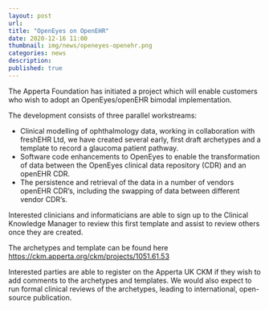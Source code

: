 ```yaml
---
layout: post
url: 
title: "OpenEyes on OpenEHR"
date: 2020-12-16 11:00
thumbnail: img/news/openeyes-openehr.png
categories: news
description:
published: true
--- 
```


The Apperta Foundation has initiated a project which will enable customers who wish to adopt an OpenEyes/openEHR bimodal implementation.

The development consists of three parallel workstreams:

<ul>
<li>Clinical modelling of ophthalmology data, working in collaboration with freshEHR Ltd, we have created several early, first draft archetypes and a template to record a glaucoma patient pathway.</li> 
<li>Software code enhancements to OpenEyes to enable the transformation of data between the OpenEyes clinical data repository (CDR) and an openEHR CDR.</li>
<li>The persistence and retrieval of the data in a number of vendors openEHR CDR’s, including the swapping of data between different vendor CDR’s.</li>
</ul>

Interested clinicians and informaticians are able to sign up to the Clinical Knowledge Manager to review this first template and assist to review others once they are created.

The archetypes and template can be found here <a href="https://ckm.apperta.org/ckm/projects/1051.61.53" target="_blank">https://ckm.apperta.org/ckm/projects/1051.61.53</a>

Interested parties are able to register on the Apperta UK CKM if they wish to add comments to the archetypes and templates. We would also expect to run formal clinical reviews of the archetypes, leading to international, open-source publication.